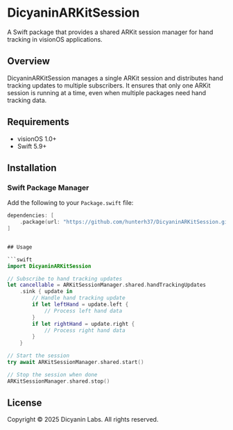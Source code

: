 # DicyaninARKitSession

A Swift package that provides a shared ARKit session manager for hand tracking in visionOS applications.

## Overview

DicyaninARKitSession manages a single ARKit session and distributes hand tracking updates to multiple subscribers. It ensures that only one ARKit session is running at a time, even when multiple packages need hand tracking data.

## Requirements

- visionOS 1.0+
- Swift 5.9+

## Installation

### Swift Package Manager

Add the following to your `Package.swift` file:

```swift
dependencies: [
    .package(url: "https://github.com/hunterh37/DicyaninARKitSession.git", from: "0.0.1")
]


## Usage

```swift
import DicyaninARKitSession

// Subscribe to hand tracking updates
let cancellable = ARKitSessionManager.shared.handTrackingUpdates
    .sink { update in
        // Handle hand tracking update
        if let leftHand = update.left {
            // Process left hand data
        }
        if let rightHand = update.right {
            // Process right hand data
        }
    }

// Start the session
try await ARKitSessionManager.shared.start()

// Stop the session when done
ARKitSessionManager.shared.stop()
```

## License

Copyright © 2025 Dicyanin Labs. All rights reserved. 
